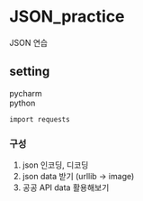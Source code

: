 # JSON_practice
JSON 연습

## setting
pycharm  
python
```
import requests
```

### 구성
1. json 인코딩, 디코딩
2. json data 받기 (urllib -> image)
3. 공공 API data 활용해보기
